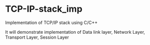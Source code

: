 # TCP-IP-stack_imp
Implementation of TCP/IP stack using C/C++

It will demonstrate implementation of Data link layer,
                                      Network Layer,
                                      Transport Layer,
                                      Session Layer 

